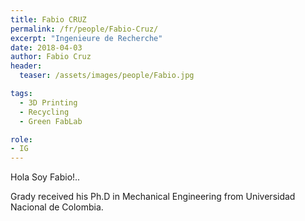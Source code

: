 ```yaml
---
title: Fabio CRUZ
permalink: /fr/people/Fabio-Cruz/
excerpt: "Ingenieure de Recherche"
date: 2018-04-03
author: Fabio Cruz
header:
  teaser: /assets/images/people/Fabio.jpg

tags:
  - 3D Printing
  - Recycling
  - Green FabLab

role:
- IG
---
```


Hola Soy Fabio!..

Grady received his Ph.D in Mechanical Engineering from Universidad Nacional de Colombia.

